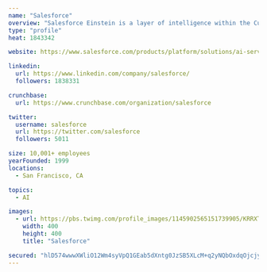 ```yaml
---
name: "Salesforce"
overview: "Salesforce Einstein is a layer of intelligence within the Customer 360 Platform that brings powerful AI technologies to everyone, right where they work. And with the Einstein Platform, admins and developers have a rich set of platform services to build smarter apps and customize AI for their businesses."
type: "profile"
heat: 1843342

website: https://www.salesforce.com/products/platform/solutions/ai-services/

linkedin:
  url: https://www.linkedin.com/company/salesforce/
  followers: 1838331

crunchbase:
  url: https://www.crunchbase.com/organization/salesforce

twitter:
  username: salesforce
  url: https://twitter.com/salesforce
  followers: 5011

size: 10,001+ employees
yearFounded: 1999
locations:
  - San Francisco, CA

topics:
  - AI

images:
  - url: https://pbs.twimg.com/profile_images/1145902565151739905/KRRXTq0L_400x400.png
    width: 400
    height: 400
    title: "Salesforce"

secured: "hlD574wwwXWliO12Wm4syVpQ1GEab5dXntg0JzSB5XLcM+q2yNQbOxdqOjcjy3i4dpsg1fjIUCNitCCK8wOt1zEAcMAOIP16kia7ECRNXXuF42yCCwAx9M6VzPcOxBQvnXjHXalUhsnoeks/JvKm9GBY0K/9/Iy5PeU/YeVdZCgH+DYYlrFfXaJy0M0+MaysR0uvpxDhibYdz+FqA5z+yi9hXGB7wKjlhOFRbEGFvcywo90J11eaLZavBCbiM393v4P2koPJzBf/77ARkVFJe+aR+AX1YENGqbTIKfmy5qtssaBxg3MtA5JwiWaVSLN3;HkuJTvMqnHBmxzw2XAu/wQ=="
---
```


